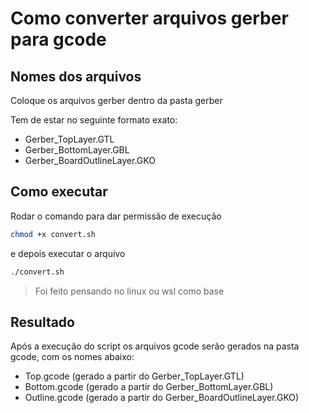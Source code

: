 # Como converter arquivos gerber para gcode


## Nomes dos arquivos 

Coloque os arquivos gerber dentro da pasta gerber

Tem de estar no seguinte formato exato:

- Gerber_TopLayer.GTL 
- Gerber_BottomLayer.GBL 
- Gerber_BoardOutlineLayer.GKO

## Como executar

Rodar o comando para dar permissão de execução
```sh
chmod +x convert.sh
```
e depois executar o arquivo
```sh
./convert.sh
```

 > Foi feito pensando no linux ou wsl como base

 

## Resultado

Após a execução do script os arquivos gcode serão gerados na pasta gcode, com os nomes abaixo:

 - Top.gcode (gerado a partir do Gerber_TopLayer.GTL)
 - Bottom.gcode (gerado a partir do Gerber_BottomLayer.GBL)
 - Outline.gcode (gerado a partir do Gerber_BoardOutlineLayer.GKO)



